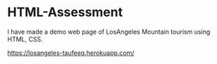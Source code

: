 # HTML-Assessment

I have made a demo web page of LosAngeles Mountain tourism using HTML, CSS.

https://losangeles-taufeeq.herokuapp.com/ 
